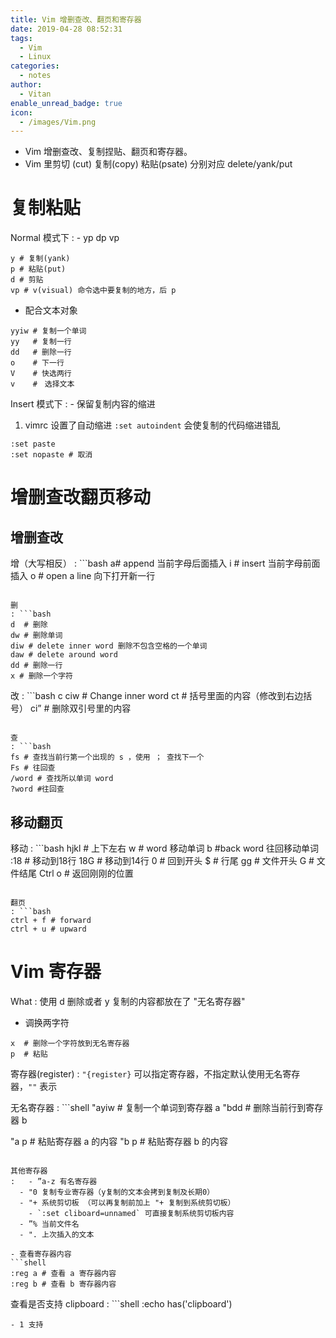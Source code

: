```yaml
---
title: Vim 增删查改、翻页和寄存器
date: 2019-04-28 08:52:31
tags:
  - Vim
  - Linux
categories:
  - notes
author:
  - Vitan
enable_unread_badge: true
icon:
  - /images/Vim.png
---
```

- Vim 增删查改、复制捏贴、翻页和寄存器。
- Vim 里剪切 (cut) 复制(copy) 粘贴(psate) 分别对应 delete/yank/put
<!--more-->

# 复制粘贴
Normal 模式下
: - yp dp vp
  ```shell
  y # 复制(yank)
  p # 粘贴(put)
  d # 剪贴
  vp # v(visual) 命令选中要复制的地方，后 p
  ```
  - 配合文本对象
  ```shell
  yyiw # 复制一个单词
  yy   # 复制一行
  dd   # 删除一行
  o    # 下一行
  V    # 快选两行
  v    #　选择文本
  ```

Insert 模式下
: - 保留复制内容的缩进
  1. vimrc 设置了自动缩进 `:set autoindent` 会使复制的代码缩进错乱
  ```shell
  :set paste 
  :set nopaste # 取消
  ```

# 增删查改翻页移动
## 增删查改
增（大写相反）
: ```bash
  a# append 当前字母后面插入
  i # insert 当前字母前面插入
  o # open a line 向下打开新一行
  ```

删
: ```bash
  d  # 删除
  dw # 删除单词
  diw # delete inner word 删除不包含空格的一个单词
  daw # delete around word
  dd # 删除一行
  x # 删除一个字符
  ```

改
: ```bash 
  c
  ciw # Change inner word
  ct  # 括号里面的内容（修改到右边括号）
  ci” # 删除双引号里的内容
  ```

查
: ```bash
  fs # 查找当前行第一个出现的 s ，使用 ； 查找下一个
  Fs # 往回查
  /word # 查找所以单词 word
  ?word #往回查
  ```
## 移动翻页
移动
: ```bash
  hjkl # 上下左右
  w # word 移动单词
  b #back word 往回移动单词
  :18 # 移动到18行
  18G # 移动到14行
  0 # 回到开头
  $ # 行尾
  gg # 文件开头
  G # 文件结尾
  Ctrl o # 返回刚刚的位置
  ```

翻页
: ```bash
  ctrl + f # forward
  ctrl + u # upward
  ```

# Vim 寄存器
What
: 使用 d 删除或者 y 复制的内容都放在了 "无名寄存器"
  - 调换两字符
  ```shell
  x  # 删除一个字符放到无名寄存器
  p  # 粘贴
  ```

寄存器(register)
: `"{register}` 可以指定寄存器，不指定默认使用无名寄存器，`""` 表示

无名寄存器
: ```shell
  "ayiw # 复制一个单词到寄存器 a 
  "bdd  # 删除当前行到寄存器 b

  "a p  # 粘贴寄存器 a 的内容
  "b p  # 粘贴寄存器 b 的内容
  ```

其他寄存器
:   - ”a-z 有名寄存器
    - "0 复制专业寄存器（y复制的文本会拷到复制及长期0）
    - "+ 系统剪切板 （可以再复制前加上 "+ 复制到系统剪切板）
      - `:set cliboard=unnamed` 可直接复制系统剪切板内容
    - ”% 当前文件名
    - ". 上次插入的文本

  - 查看寄存器内容
  ```shell
  :reg a # 查看 a 寄存器内容
  :reg b # 查看 b 寄存器内容
  ```

查看是否支持 clipboard
: ```shell
  :echo has('clipboard')
  ```
  - 1 支持